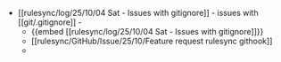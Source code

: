 - [[rulesync/log/25/10/04 Sat - Issues with gitignore]] - issues with [[git/.gitignore]] -
	- {{embed [[rulesync/log/25/10/04 Sat - Issues with gitignore]]}}
	- [[rulesync/GitHub/Issue/25/10/Feature request rulesync githook]]
	-